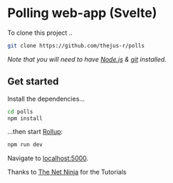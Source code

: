 # Polling web-app (Svelte)

To clone this project ..

```bash
git clone https://github.com/thejus-r/polls
```

_Note that you will need to have [Node.js](https://nodejs.org) & [git](https://git-scm.com) installed._

## Get started

Install the dependencies...

```bash
cd polls
npm install
```

...then start [Rollup](https://rollupjs.org):

```bash
npm run dev
```

Navigate to [localhost:5000](http://localhost:5000).

Thanks to [The Net Ninja](https://www.youtube.com/playlist?list=PL4cUxeGkcC9hlbrVO_2QFVqVPhlZmz7tO) for the Tutorials
